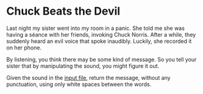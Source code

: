 # Chuck Beats the Devil

Last night my sister went into my room in a panic. She told me she was having a séance with her friends, invoking Chuck Norris. After a while, they suddenly heard an evil voice that spoke inaudibly. Luckily, she recorded it on her phone.

By listening, you think there may be some kind of message. So you tell your sister that by manipulating the sound, you might figure it out.

Given the sound in the [input file](./input.mp3), return the message, without any punctuation, using only white spaces between the words.
